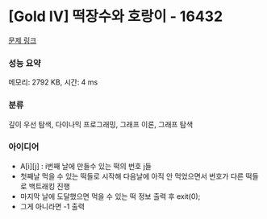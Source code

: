 # [Gold IV] 떡장수와 호랑이 - 16432 

[문제 링크](https://www.acmicpc.net/problem/16432) 

### 성능 요약

메모리: 2792 KB, 시간: 4 ms

### 분류

깊이 우선 탐색, 다이나믹 프로그래밍, 그래프 이론, 그래프 탐색

### 아이디어

- A[i][j] : i번째 날에 만들수 있는 떡의 번호 j들
- 첫째날 먹을 수 있는 떡들로 시작해 다음날에 아직 안 먹었으면서 번호가 다른 떡들로 백트래킹 진행
- 마지막 날에 도달했으면 먹을 수 있는 떡 정보 출력 후 exit(0);
- 그게 아니라면 -1 출력
